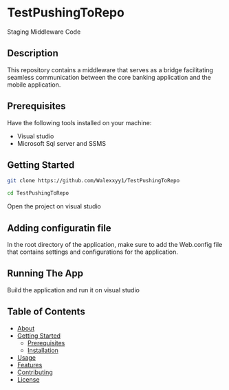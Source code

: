 # TestPushingToRepo
Staging Middleware Code

## Description
This repository contains a middleware that serves as a bridge facilitating seamless communication  between the core banking application and the mobile application.

## Prerequisites
Have the following tools installed on your machine:
- Visual studio
- Microsoft Sql server and SSMS

## Getting Started
```bash
git clone https://github.com/Walexxyy1/TestPushingToRepo

cd TestPushingToRepo
```
Open the project on visual studio

## Adding configuratin file
In the root directory of the application, make sure to add the Web.config file that contains settings and configurations for the application.

## Running The App
Build the application and run it on visual studio


## Table of Contents
- [About](#about)
- [Getting Started](#getting-started)
  - [Prerequisites](#prerequisites)
  - [Installation](#installation)
- [Usage](#usage)
- [Features](#features)
- [Contributing](#contributing)
- [License](#license)






